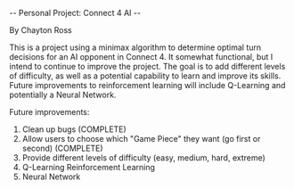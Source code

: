 -- Personal Project: Connect 4 AI --

By Chayton Ross

This is a project using a minimax algorithm to determine optimal turn decisions for an AI opponent in Connect 4.
It somewhat functional, but I intend to continue to improve the project. 
The goal is to add different levels of difficulty, as well as a potential capability to learn and improve its skills. 
Future improvements to reinforcement learning will include Q-Learning and potentially a Neural Network.

Future improvements:
1. Clean up bugs (COMPLETE)
2. Allow users to choose which "Game Piece" they want (go first or second) (COMPLETE)
3. Provide different levels of difficulty (easy, medium, hard, extreme)
4. Q-Learning Reinforcement Learning
5. Neural Network
